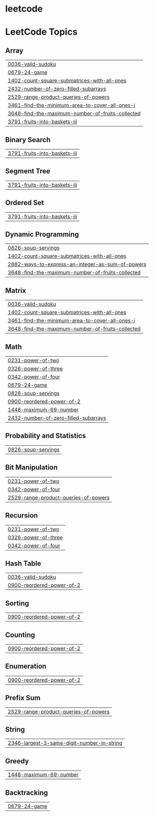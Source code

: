 # leetcode


<!---LeetCode Topics Start-->
# LeetCode Topics
## Array
|  |
| ------- |
| [0036-valid-sudoku](https://github.com/tejassonone/leetcode/tree/master/0036-valid-sudoku) |
| [0679-24-game](https://github.com/tejassonone/leetcode/tree/master/0679-24-game) |
| [1402-count-square-submatrices-with-all-ones](https://github.com/tejassonone/leetcode/tree/master/1402-count-square-submatrices-with-all-ones) |
| [2432-number-of-zero-filled-subarrays](https://github.com/tejassonone/leetcode/tree/master/2432-number-of-zero-filled-subarrays) |
| [2529-range-product-queries-of-powers](https://github.com/tejassonone/leetcode/tree/master/2529-range-product-queries-of-powers) |
| [3461-find-the-minimum-area-to-cover-all-ones-i](https://github.com/tejassonone/leetcode/tree/master/3461-find-the-minimum-area-to-cover-all-ones-i) |
| [3648-find-the-maximum-number-of-fruits-collected](https://github.com/tejassonone/leetcode/tree/master/3648-find-the-maximum-number-of-fruits-collected) |
| [3791-fruits-into-baskets-iii](https://github.com/tejassonone/leetcode/tree/master/3791-fruits-into-baskets-iii) |
## Binary Search
|  |
| ------- |
| [3791-fruits-into-baskets-iii](https://github.com/tejassonone/leetcode/tree/master/3791-fruits-into-baskets-iii) |
## Segment Tree
|  |
| ------- |
| [3791-fruits-into-baskets-iii](https://github.com/tejassonone/leetcode/tree/master/3791-fruits-into-baskets-iii) |
## Ordered Set
|  |
| ------- |
| [3791-fruits-into-baskets-iii](https://github.com/tejassonone/leetcode/tree/master/3791-fruits-into-baskets-iii) |
## Dynamic Programming
|  |
| ------- |
| [0826-soup-servings](https://github.com/tejassonone/leetcode/tree/master/0826-soup-servings) |
| [1402-count-square-submatrices-with-all-ones](https://github.com/tejassonone/leetcode/tree/master/1402-count-square-submatrices-with-all-ones) |
| [2882-ways-to-express-an-integer-as-sum-of-powers](https://github.com/tejassonone/leetcode/tree/master/2882-ways-to-express-an-integer-as-sum-of-powers) |
| [3648-find-the-maximum-number-of-fruits-collected](https://github.com/tejassonone/leetcode/tree/master/3648-find-the-maximum-number-of-fruits-collected) |
## Matrix
|  |
| ------- |
| [0036-valid-sudoku](https://github.com/tejassonone/leetcode/tree/master/0036-valid-sudoku) |
| [1402-count-square-submatrices-with-all-ones](https://github.com/tejassonone/leetcode/tree/master/1402-count-square-submatrices-with-all-ones) |
| [3461-find-the-minimum-area-to-cover-all-ones-i](https://github.com/tejassonone/leetcode/tree/master/3461-find-the-minimum-area-to-cover-all-ones-i) |
| [3648-find-the-maximum-number-of-fruits-collected](https://github.com/tejassonone/leetcode/tree/master/3648-find-the-maximum-number-of-fruits-collected) |
## Math
|  |
| ------- |
| [0231-power-of-two](https://github.com/tejassonone/leetcode/tree/master/0231-power-of-two) |
| [0326-power-of-three](https://github.com/tejassonone/leetcode/tree/master/0326-power-of-three) |
| [0342-power-of-four](https://github.com/tejassonone/leetcode/tree/master/0342-power-of-four) |
| [0679-24-game](https://github.com/tejassonone/leetcode/tree/master/0679-24-game) |
| [0826-soup-servings](https://github.com/tejassonone/leetcode/tree/master/0826-soup-servings) |
| [0900-reordered-power-of-2](https://github.com/tejassonone/leetcode/tree/master/0900-reordered-power-of-2) |
| [1448-maximum-69-number](https://github.com/tejassonone/leetcode/tree/master/1448-maximum-69-number) |
| [2432-number-of-zero-filled-subarrays](https://github.com/tejassonone/leetcode/tree/master/2432-number-of-zero-filled-subarrays) |
## Probability and Statistics
|  |
| ------- |
| [0826-soup-servings](https://github.com/tejassonone/leetcode/tree/master/0826-soup-servings) |
## Bit Manipulation
|  |
| ------- |
| [0231-power-of-two](https://github.com/tejassonone/leetcode/tree/master/0231-power-of-two) |
| [0342-power-of-four](https://github.com/tejassonone/leetcode/tree/master/0342-power-of-four) |
| [2529-range-product-queries-of-powers](https://github.com/tejassonone/leetcode/tree/master/2529-range-product-queries-of-powers) |
## Recursion
|  |
| ------- |
| [0231-power-of-two](https://github.com/tejassonone/leetcode/tree/master/0231-power-of-two) |
| [0326-power-of-three](https://github.com/tejassonone/leetcode/tree/master/0326-power-of-three) |
| [0342-power-of-four](https://github.com/tejassonone/leetcode/tree/master/0342-power-of-four) |
## Hash Table
|  |
| ------- |
| [0036-valid-sudoku](https://github.com/tejassonone/leetcode/tree/master/0036-valid-sudoku) |
| [0900-reordered-power-of-2](https://github.com/tejassonone/leetcode/tree/master/0900-reordered-power-of-2) |
## Sorting
|  |
| ------- |
| [0900-reordered-power-of-2](https://github.com/tejassonone/leetcode/tree/master/0900-reordered-power-of-2) |
## Counting
|  |
| ------- |
| [0900-reordered-power-of-2](https://github.com/tejassonone/leetcode/tree/master/0900-reordered-power-of-2) |
## Enumeration
|  |
| ------- |
| [0900-reordered-power-of-2](https://github.com/tejassonone/leetcode/tree/master/0900-reordered-power-of-2) |
## Prefix Sum
|  |
| ------- |
| [2529-range-product-queries-of-powers](https://github.com/tejassonone/leetcode/tree/master/2529-range-product-queries-of-powers) |
## String
|  |
| ------- |
| [2346-largest-3-same-digit-number-in-string](https://github.com/tejassonone/leetcode/tree/master/2346-largest-3-same-digit-number-in-string) |
## Greedy
|  |
| ------- |
| [1448-maximum-69-number](https://github.com/tejassonone/leetcode/tree/master/1448-maximum-69-number) |
## Backtracking
|  |
| ------- |
| [0679-24-game](https://github.com/tejassonone/leetcode/tree/master/0679-24-game) |
<!---LeetCode Topics End-->